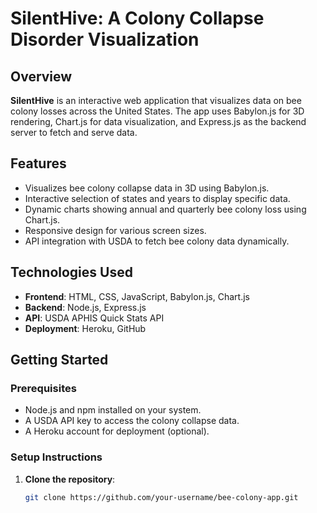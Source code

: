 # SilentHive: A Colony Collapse Disorder Visualization

## Overview
**SilentHive** is an interactive web application that visualizes data on bee colony losses across the United States. The app uses Babylon.js for 3D rendering, Chart.js for data visualization, and Express.js as the backend server to fetch and serve data.

## Features
- Visualizes bee colony collapse data in 3D using Babylon.js.
- Interactive selection of states and years to display specific data.
- Dynamic charts showing annual and quarterly bee colony loss using Chart.js.
- Responsive design for various screen sizes.
- API integration with USDA to fetch bee colony data dynamically.

## Technologies Used
- **Frontend**: HTML, CSS, JavaScript, Babylon.js, Chart.js
- **Backend**: Node.js, Express.js
- **API**: USDA APHIS Quick Stats API
- **Deployment**: Heroku, GitHub

## Getting Started

### Prerequisites
- Node.js and npm installed on your system.
- A USDA API key to access the colony collapse data.
- A Heroku account for deployment (optional).

### Setup Instructions

1. **Clone the repository**:
   ```bash
   git clone https://github.com/your-username/bee-colony-app.git
